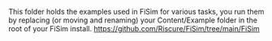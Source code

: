 This folder holds the examples used in FiSim for various tasks, you run them by replacing (or moving and renaming)  your Content/Example folder in the root of your FiSim install.
https://github.com/Riscure/FiSim/tree/main/FiSim
